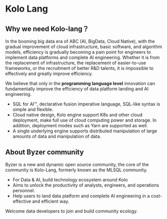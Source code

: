 # Kolo Lang


## Why we need Kolo-lang？ 

In the booming big data era of ABC (AI, BigData, Cloud Native), with the gradual improvement of cloud infrastructure, basic software, and algorithm models, efficiency is gradually becoming a pain point for engineers to implement data platforms and complete AI engineering. Whether it is from the replacement of infrastructure, the replacement of easier-to-use frameworks, or the recruitment of better R&D talents, it is impossible to effectively and greatly improve efficiency.

We believe that only in the **programming language level** innovation can fundamentally improve the efficiency of data platform landing and AI engineering.

- SQL for AI™️, declarative fusion imperative language, SQL-like syntax is simple and flexible. 
- Cloud native design, Kolo engine support K8s and other cloud deployment, make full use of cloud computing power and storage. In addition, deployment modes such as Yarn are supported as well.
- A single underlying engine supports distributed manipulation of large amounts of data and manipulation of data.

## About Byzer community

Byzer is a new and dynamic open source community, the core of the community is Kolo-Lang, formerly known as the MLSQL community.
* For Data & AI, build technology ecosystem around Kolo
* Aims to unlock the productivity of analysts, engineers, and operations personnel.
* Help users to land data platform and complete AI engineering in a cost-effective and efficient way.

Welcome data developers to join and build community ecology.